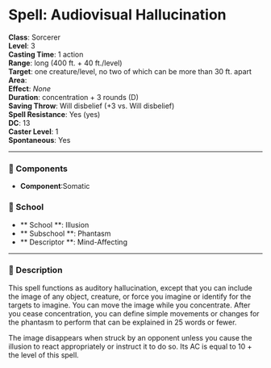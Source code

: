 
# Spell: Audiovisual Hallucination
**Class**: Sorcerer  
**Level**: 3  
**Casting Time**: 1 action  
**Range**: long (400 ft. + 40 ft./level)  
**Target**: one creature/level, no two of which can be more than 30 ft. apart  
**Area**:   
**Effect**: _None_  
**Duration**: concentration + 3 rounds (D)  
**Saving Throw**: Will disbelief (+3 vs. Will disbelief)  
**Spell Resistance**: Yes (yes)  
**DC**: 13  
**Caster Level**: 1  
**Spontaneous**: Yes

---

### 🔮 Components
- **Component**:Somatic

### 🏫 School
- ** School **: Illusion
- ** Subschool **: Phantasm
- ** Descriptor **: Mind-Affecting
---

### 📜 Description
This spell functions as auditory hallucination, except that you can include the image of any object, creature, or force you imagine or identify for the targets to imagine. You can move the image while you concentrate. After you cease concentration, you can define simple movements or changes for the phantasm to perform that can be explained in 25 words or fewer.

The image disappears when struck by an opponent unless you cause the illusion to react appropriately or instruct it to do so. Its AC is equal to 10 + the level of this spell.
